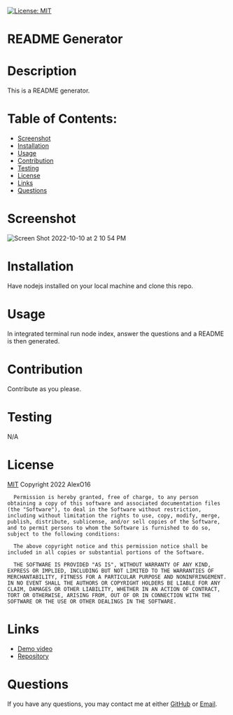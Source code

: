 [![License: MIT](https://img.shields.io/badge/License-MIT-yellow.svg)](https://opensource.org/licenses/MIT)
  # README Generator
  
  # Description
  This is a README generator.

  # Table of Contents:
  * [Screenshot](#screenshot)
  * [Installation](#installation)
  * [Usage](#usage)
  * [Contribution](#contribution)
  * [Testing](#testing)
  * [License](#license)
  * [Links](#links)
  * [Questions](#questions)
  

  # Screenshot
 ![Screen Shot 2022-10-10 at 2 10 54 PM](https://user-images.githubusercontent.com/110851664/194938150-446047b3-fe1e-4da0-bd08-0640f9e136cd.png)

  # Installation
  Have nodejs installed on your local machine and clone this repo.

  # Usage 
  In integrated terminal run node index, answer the questions and a README is then generated.

  # Contribution
  Contribute as you please.

  # Testing
  N/A

  # License
  [MIT](https://opensource.org/licenses/MIT)
  Copyright 2022 AlexO16

      Permission is hereby granted, free of charge, to any person obtaining a copy of this software and associated documentation files (the "Software"), to deal in the Software without restriction, including without limitation the rights to use, copy, modify, merge, publish, distribute, sublicense, and/or sell copies of the Software, and to permit persons to whom the Software is furnished to do so, subject to the following conditions:
        
      The above copyright notice and this permission notice shall be included in all copies or substantial portions of the Software.
        
      THE SOFTWARE IS PROVIDED "AS IS", WITHOUT WARRANTY OF ANY KIND, EXPRESS OR IMPLIED, INCLUDING BUT NOT LIMITED TO THE WARRANTIES OF MERCHANTABILITY, FITNESS FOR A PARTICULAR PURPOSE AND NONINFRINGEMENT. IN NO EVENT SHALL THE AUTHORS OR COPYRIGHT HOLDERS BE LIABLE FOR ANY CLAIM, DAMAGES OR OTHER LIABILITY, WHETHER IN AN ACTION OF CONTRACT, TORT OR OTHERWISE, ARISING FROM, OUT OF OR IN CONNECTION WITH THE SOFTWARE OR THE USE OR OTHER DEALINGS IN THE SOFTWARE.
      
# Links
* [Demo video](https://drive.google.com/file/d/1DBjkYwSOfOFIimpPxRlL1WsaLBlfWRem/view)
* [Repository](https://github.com/AlexO16/readme-generator)

# Questions
If you have any questions, you may contact me at either [GitHub](https://github.com/AlexO16)
or [Email](alexoleynik74@gmail.com).
